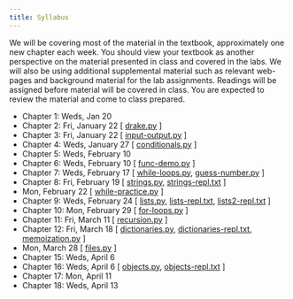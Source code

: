 ```yaml
---
title: Syllabus
---
```


We will be covering most of the material in the textbook, approximately
one new chapter each week. You should view your textbook as another
perspective on the material presented in class and covered in the labs.
We will also be using additional supplemental material such as relevant
web-pages and background material for the lab assignments. Readings will
be assigned before material will be covered in class. You are expected
to review the material and come to class prepared.

* Chapter 1: Weds, Jan 20
* Chapter 2: Fri, January 22 [ [drake.py](static/drake.py) ]
* Chapter 3: Fri, January 22 [ [input-output.py](static/input-output.py) ]
* Chapter 4: Weds, January 27 [ [conditionals.py](static/conditionals.py) ]
* Chapter 5: Weds, February 10
* Chapter 6: Weds, February 10 [ [func-demo.py](static/func-demo.py) ]
* Chapter 7: Weds, February 17 [ [while-loops.py](static/while-loops.py), [guess-number.py](static/guess-number.py) ]
* Chapter 8: Fri, February 19 [ [strings.py](static/strings.py), [strings-repl.txt](static/strings-repl.txt) ]
* Mon, February 22 [ [while-practice.py](static/while-practice.py) ]
* Chapter 9: Weds, February 24 [ [lists.py](static/lists.py), [lists-repl.txt](static/lists-repl.txt), [lists2-repl.txt](static/lists2-repl.txt) ]
* Chapter 10: Mon, February 29 [ [for-loops.py](static/for-loops.py) ]
* Chapter 11: Fri, March 11 [ [recursion.py](static/recursion.py) ]
* Chapter 12: Fri, March 18 [ [dictionaries.py](static/dictionaries.py), [dictionaries-repl.txt](static/dictionaries-repl.txt), [memoization.py](static/memoization.py) ]
* Mon, March 28 [ [files.py](static/files.py) ]
* Chapter 15: Weds, April 6
* Chapter 16: Weds, April 6 [ [objects.py](static/objects.py), [objects-repl.txt](static/objects-repl.txt) ]
* Chapter 17: Mon, April 11
* Chapter 18: Weds, April 13
